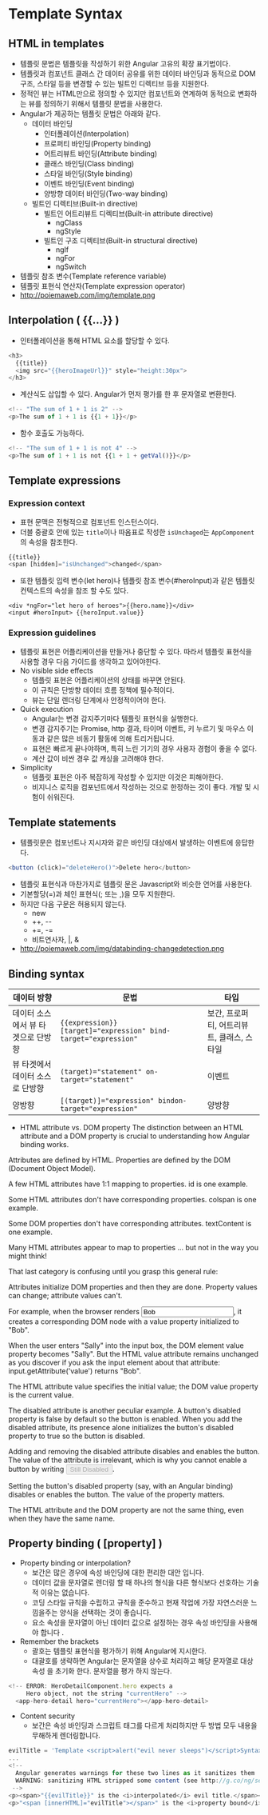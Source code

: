 # Template Syntax
## HTML in templates
* 템플릿 문법은 템플릿을 작성하기 위한 Angular 고유의 확장 표기법이다.
* 템플릿과 컴포넌트 클래스 간 데이터 공유를 위한 데이터 바인딩과 동적으로 DOM 구조, 스타일 등을 변경할 수 있는 빌트인 디렉티브 등을 지원한다.
* 정적인 뷰는 HTML만으로 정의할 수 있지만 컴포넌트와 연계하여 동적으로 변화하는 뷰를 정의하기 위해서 템플릿 문법을 사용한다.
* Angular가 제공하는 템플릿 문법은 아래와 같다.
    * 데이터 바인딩
        * 인터폴레이션(Interpolation)
        * 프로퍼티 바인딩(Property binding)
        * 어트리뷰트 바인딩(Attribute binding)
        * 클래스 바인딩(Class binding)
        * 스타일 바인딩(Style binding)
        * 이벤트 바인딩(Event binding)
        * 양방향 데이터 바인딩(Two-way binding)
    * 빌트인 디렉티브(Built-in directive)
    	* 빌트인 어트리뷰트 디렉티브(Built-in attribute directive)
            * ngClass
            * ngStyle
        * 빌트인 구조 디렉티브(Built-in structural directive)
            * ngIf
            * ngFor
			* ngSwitch
* 템플릿 참조 변수(Template reference variable)
* 템플릿 표현식 연산자(Template expression operator)
* http://poiemaweb.com/img/template.png

## Interpolation ( {﻿{...}} )
* 인터폴레이션을 통해 HTML 요소를 할당할 수 있다.
```javascript
<h3>
  {{title}}
  <img src="{{heroImageUrl}}" style="height:30px">
</h3>
```
* 계산식도 삽입할 수 있다. Angular가 먼저 평가를 한 후 문자열로 변환한다.
```javascript
<!-- "The sum of 1 + 1 is 2" -->
<p>The sum of 1 + 1 is {{1 + 1}}</p>
```
* 함수 호출도 가능하다.
```javascript
<!-- "The sum of 1 + 1 is not 4" -->
<p>The sum of 1 + 1 is not {{1 + 1 + getVal()}}</p>
```

## Template expressions
### Expression context
* 표현 문맥은 전형적으로 컴포넌트 인스턴스이다.
* 더블 중괄호 안에 있는 `title`이나 따옴표로 작성한 `isUnchaged`는 `AppComponent`의 속성을 참조한다.
```javascript
{{title}}
<span [hidden]="isUnchanged">changed</span>
```
* 또한 템플릿 입력 변수(let hero)나 템플릿 참조 변수(#heroInput)과 같은 템플릿 컨텍스트의 속성을 참조 할 수도 있다.
```
<div *ngFor="let hero of heroes">{{hero.name}}</div>
<input #heroInput> {{heroInput.value}}
```

### Expression guidelines
* 템플릿 표현은 어플리케이션을 만들거나 중단할 수 있다. 따라서 템플릿 표현식을 사용할 경우 다음 가이드를 생각하고 있어야한다.
* No visible side effects
    * 템플릿 표현은 어플리케이션의 상태를 바꾸면 안된다.
    * 이 규칙은 단방향 데이터 흐름 정책에 필수적이다.
    * 뷰는 단일 렌더링 단계에사 안정적이어야 한다.
* Quick execution
    * Angular는 변경 감지주기마다 템플릿 표현식을 실행한다.
    * 변경 감지주기는 Promise, http 결과, 타이머 이벤트, 키 누르기 및 마우스 이동과 같은 많은 비동기 활동에 의해 트리거됩니다.
    * 표현은 빠르게 끝나야하며, 특히 느린 기기의 경우 사용자 경험이 좋을 수 없다.
    * 계산 값이 비싼 경우 값 캐싱을 고려해야 한다.
* Simplicity
    * 템플릿 표현은 아주 복잡하게 작성할 수 있지만 이것은 피해야한다.
    * 비지니스 로직을 컴포넌트에서 작성하는 것으로 한정하는 것이 좋다. 개발 및 시험이 쉬워진다.

## Template statements
* 템플릿문은 컴포넌트나 지시자와 같은 바인딩 대상에서 발생하는 이벤트에 응답한다.
```javascript
<button (click)="deleteHero()">Delete hero</button>
```
* 템플릿 표현식과 마찬가지로 템플릿 문은 Javascript와 비슷한 언어를 사용한다.
* 기본할당(=)과 체인 표현식(; 또는 ,)을 모두 지원한다.
* 하지만 다음 구문은 허용되지 않는다.
    * new
    * ++, --
    * +=, -=
    * 비트연사자, |, &
* http://poiemaweb.com/img/databinding-changedetection.png

## Binding syntax
| 데이터 방향                        | 문법                                                              | 타입                                     |
|---------------------------------------|---------------------------------------------------------------------|------------------------------------------|
| 데이터 소스에서 뷰 타겟으로 단방향 | ```{{expression}} [target]="expression" bind-target="expression"``` | 보간, 프로퍼티, 어트리뷰트, 클래스, 스타일 |
| 뷰 타겟에서 데이터 소스로 단방향 | ```(target)="statement" on-target="statement"```                    | 이벤트                                    |
| 양방향                               | ```[(target)]="expression" bindon-target="expression"```            | 양방향                                  |
* HTML attribute vs. DOM property
The distinction between an HTML attribute and a DOM property is crucial to understanding how Angular binding works.

Attributes are defined by HTML. Properties are defined by the DOM (Document Object Model).

A few HTML attributes have 1:1 mapping to properties. id is one example.

Some HTML attributes don't have corresponding properties. colspan is one example.

Some DOM properties don't have corresponding attributes. textContent is one example.

Many HTML attributes appear to map to properties ... but not in the way you might think!

That last category is confusing until you grasp this general rule:

Attributes initialize DOM properties and then they are done. Property values can change; attribute values can't.

For example, when the browser renders <input type="text" value="Bob">, it creates a corresponding DOM node with a value property initialized to "Bob".

When the user enters "Sally" into the input box, the DOM element value property becomes "Sally". But the HTML value attribute remains unchanged as you discover if you ask the input element about that attribute: input.getAttribute('value') returns "Bob".

The HTML attribute value specifies the initial value; the DOM value property is the current value.

The disabled attribute is another peculiar example. A button's disabled property is false by default so the button is enabled. When you add the disabled attribute, its presence alone initializes the button's disabled property to true so the button is disabled.

Adding and removing the disabled attribute disables and enables the button. The value of the attribute is irrelevant, which is why you cannot enable a button by writing <button disabled="false">Still Disabled</button>.

Setting the button's disabled property (say, with an Angular binding) disables or enables the button. The value of the property matters.

The HTML attribute and the DOM property are not the same thing, even when they have the same name.
## Property binding ( [property] )
* Property binding or interpolation?
    * 보간은 많은 경우에 속성 바인딩에 대한 편리한 대안 입니다.
    * 데이터 값을 문자열로 렌더링 할 때 하나의 형식을 다른 형식보다 선호하는 기술적 이유는 없습니다.
    * 코딩 스타일 규칙을 수립하고 규칙을 준수하고 현재 작업에 가장 자연스러운 느낌을주는 양식을 선택하는 것이 좋습니다.
    * 요소 속성을 문자열이 아닌 데이터 값으로 설정하는 경우 속성 바인딩을 사용해야 합니다 .
* Remember the brackets
    * 괄호는 템플릿 표현식을 평가하기 위해 Angular에 지시한다.
    * 대괄호를 생략하면 Angular는 문자열을 상수로 처리하고 해당 문자열로 대상 속성 을 초기화 한다. 문자열을 평가 하지 않는다.
```javascript
<!-- ERROR: HeroDetailComponent.hero expects a
     Hero object, not the string "currentHero" -->
  <app-hero-detail hero="currentHero"></app-hero-detail>
```
* Content security
	* 보간은 속성 바인딩과 스크립트 태그를 다르게 처리하지만 두 방법 모두 내용을 무해하게 렌더링합니다.
```javascript
evilTitle = 'Template <script>alert("evil never sleeps")</script>Syntax';
...
<!--
  Angular generates warnings for these two lines as it sanitizes them
  WARNING: sanitizing HTML stripped some content (see http://g.co/ng/security#xss).
 -->
<p><span>"{{evilTitle}}" is the <i>interpolated</i> evil title.</span></p>
<p>"<span [innerHTML]="evilTitle"></span>" is the <i>property bound</i> evil title.</p>
```